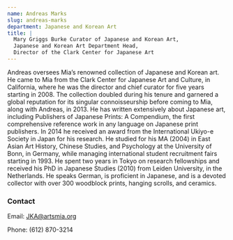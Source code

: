 ```yaml
---
name: Andreas Marks
slug: andreas-marks
department: Japanese and Korean Art
title: |
  Mary Griggs Burke Curator of Japanese and Korean Art,    
  Japanese and Korean Art Department Head,    
  Director of the Clark Center for Japanese Art    
---
```


Andreas oversees Mia’s renowned collection of Japanese and Korean art. He came to Mia from the Clark Center for Japanese Art and Culture, in California, where he was the director and chief curator for five years starting in 2008. The collection doubled during his tenure and garnered a global reputation for its singular connoisseurship before coming to Mia, along with Andreas, in 2013. He has written extensively about Japanese art, including Publishers of Japanese Prints: A Compendium, the first comprehensive reference work in any language on Japanese print publishers. In 2014 he received an award from the International Ukiyo-e Society in Japan for his research. He studied for his MA (2004) in East Asian Art History, Chinese Studies, and Psychology at the University of Bonn, in Germany, while managing international student recruitment fairs starting in 1993. He spent two years in Tokyo on research fellowships and received his PhD in Japanese Studies (2010) from Leiden University, in the Netherlands. He speaks German, is proficient in Japanese, and is a devoted collector with over 300 woodblock prints, hanging scrolls, and ceramics.

### Contact

Email: [JKA@artsmia.org](mailto:JKA@artsmia.org)

Phone: (612) 870-3214
